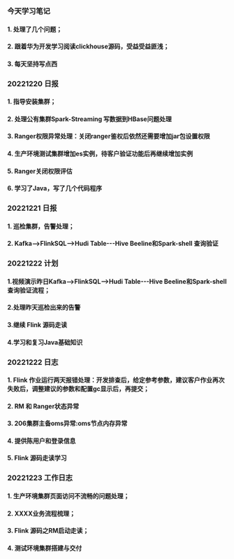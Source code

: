 ### 今天学习笔记
#### 1. 处理了几个问题；
#### 2. 跟着华为开发学习阅读clickhouse源码，受益受益匪浅；
#### 3. 每天坚持写点西

### 20221220 日报

#### 1. 指导安装集群；
#### 2. 处理公有集群Spark-Streaming 写数据到HBase问题处理
#### 3. Ranger权限异常处理：关闭ranger鉴权后依然还需要增加jar包设置权限
#### 4. 生产环境测试集群增加es实例，待客户验证功能后再继续增加实例
#### 5. Ranger关闭权限评估
#### 6. 学习了Java，写了几个代码程序


### 20221221 日报
#### 1. 巡检集群，告警处理；
#### 2. Kafka-->FlinkSQL-->Hudi Table---Hive Beeline和Spark-shell 查询验证

### 20221222 计划
#### 1.视频演示昨日Kafka-->FlinkSQL-->Hudi Table---Hive Beeline和Spark-shell 查询验证流程；
#### 2.处理昨天巡检出来的告警
#### 3.继续 Flink 源码走读
#### 4.学习和复习Java基础知识

### 20221222 日志
#### 1. Flink 作业运行两天报错处理：开发排查后，给定参考参数，建议客户作业再次失败后，调整建议的参数和配置gc显示后，再提交；
#### 2. RM 和 Ranger状态异常
#### 3. 206集群主备oms异常:oms节点内存异常
#### 4. 提供陈用户和登录信息
#### 5. Flink 源码走读学习

### 20221223 工作日志
#### 1. 生产环境集群页面访问不流畅的问题处理；
#### 2. XXXX业务流程梳理；
#### 3. Flink 源码之RM启动走读；
#### 4. 测试环境集群搭建与交付


